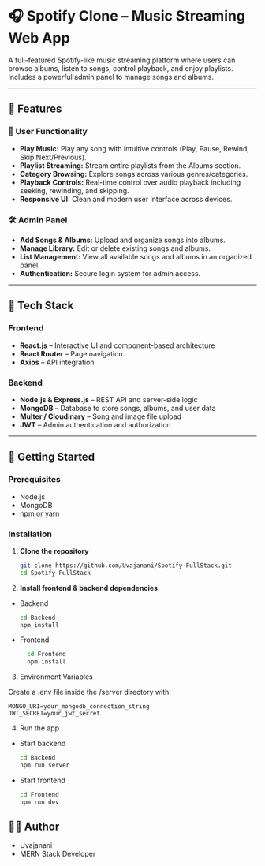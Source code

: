# 🎧 Spotify Clone – Music Streaming Web App

A full-featured Spotify-like music streaming platform where users can browse albums, listen to songs, control playback, and enjoy playlists. Includes a powerful admin panel to manage songs and albums.

---

## 🚀 Features

### 🎵 User Functionality
- **Play Music:** Play any song with intuitive controls (Play, Pause, Rewind, Skip Next/Previous).
- **Playlist Streaming:** Stream entire playlists from the Albums section.
- **Category Browsing:** Explore songs across various genres/categories.
- **Playback Controls:** Real-time control over audio playback including seeking, rewinding, and skipping.
- **Responsive UI:** Clean and modern user interface across devices.

### 🛠️ Admin Panel
- **Add Songs & Albums:** Upload and organize songs into albums.
- **Manage Library:** Edit or delete existing songs and albums.
- **List Management:** View all available songs and albums in an organized panel.
- **Authentication:** Secure login system for admin access.

---

## 🧰 Tech Stack

### Frontend
- **React.js** – Interactive UI and component-based architecture
- **React Router** – Page navigation
- **Axios** – API integration

### Backend
- **Node.js & Express.js** – REST API and server-side logic
- **MongoDB** – Database to store songs, albums, and user data
- **Multer / Cloudinary** – Song and image file upload 
- **JWT** – Admin authentication and authorization



---

## 🚀 Getting Started

### Prerequisites
- Node.js
- MongoDB
- npm or yarn

### Installation

1. **Clone the repository**

      ```bash
      git clone https://github.com/Uvajanani/Spotify-FullStack.git
      cd Spotify-FullStack
2. **Install frontend & backend dependencies**

- Backend
  ```Bash
  cd Backend
  npm install

- Frontend
  ```Bash
    cd Frontend
    npm install

3. Environment Variables

Create a .env file inside the /server directory with:

    MONGO_URI=your_mongodb_connection_string
    JWT_SECRET=your_jwt_secret
    
4. Run the app

- Start backend
  ```bash
  cd Backend
  npm run server

- Start frontend
  ```bash
  cd Frontend
  npm run dev

## 🧑‍💻 Author
- Uvajanani
- MERN Stack Developer
